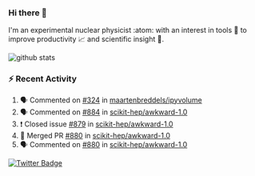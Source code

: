### Hi there 👋 

I'm an experimental nuclear physicist :atom: with an interest in tools :wrench: to improve productivity :chart_with_upwards_trend: and scientific insight :telescope:.

![github stats](https://github-readme-stats.vercel.app/api?username=agoose77&show_icons=true&hide_rank=true&hide_title=true&bg_color=30,e76445,904e95&text_color=efe3ec&icon_color=efe3ec)
<!--
**agoose77/agoose77** is a ✨ _special_ ✨ repository because its `README.md` (this file) appears on your GitHub profile.

Here are some ideas to get you started:

- 🔭 I’m currently working on ...
- 🌱 I’m currently learning ...
- 👯 I’m looking to collaborate on ...
- 🤔 I’m looking for help with ...
- 💬 Ask me about ...
- 📫 How to reach me: ...
- 😄 Pronouns: ...
- ⚡ Fun fact: ...
-->

### :zap: Recent Activity
<!--START_SECTION:activity-->
1. 🗣 Commented on [#324](https://github.com/maartenbreddels/ipyvolume/issues/324) in [maartenbreddels/ipyvolume](https://github.com/maartenbreddels/ipyvolume)
2. 🗣 Commented on [#884](https://github.com/scikit-hep/awkward-1.0/issues/884) in [scikit-hep/awkward-1.0](https://github.com/scikit-hep/awkward-1.0)
3. ❗️ Closed issue [#879](https://github.com/scikit-hep/awkward-1.0/issues/879) in [scikit-hep/awkward-1.0](https://github.com/scikit-hep/awkward-1.0)
4. 🎉 Merged PR [#880](https://github.com/scikit-hep/awkward-1.0/pull/880) in [scikit-hep/awkward-1.0](https://github.com/scikit-hep/awkward-1.0)
5. 🗣 Commented on [#880](https://github.com/scikit-hep/awkward-1.0/issues/880) in [scikit-hep/awkward-1.0](https://github.com/scikit-hep/awkward-1.0)
<!--END_SECTION:activity-->


[![Twitter Badge](https://img.shields.io/twitter/follow/agoose77?style=flat-square&logo=Twitter&logoColor=white&color=cornflowerblue)](https://twitter.com/agoose77)
